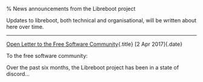 % News announcements from the Libreboot project

Updates to libreboot, both technical and organisational, will be written about
here over time.

-------------------------------------------------------------------------------

[Open Letter to the Free Software Community](unity.html){.title}
[2 Apr 2017]{.date}

To the free software community:

Over the past six months, the Libreboot project has been in a state of discord...

